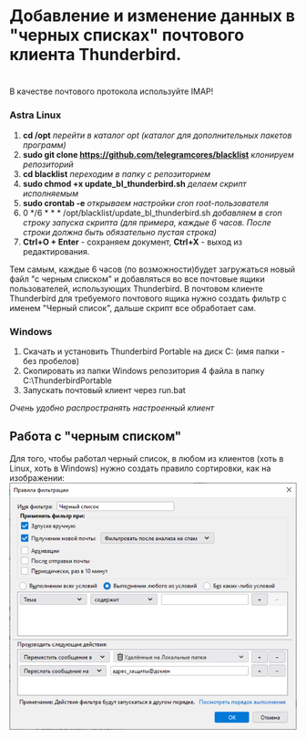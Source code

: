 # Добавление и изменение данных в "черных списках" почтового клиента Thunderbird.
# 

В качестве почтового протокола используйте IMAP!

### Astra Linux 
1. **cd /opt**                                                          *перейти в каталог opt (каталог для дополнительных пакетов программ)*
2. **sudo git clone https://github.com/telegramcores/blacklist**        *клонируем репозиторий*
3. **cd blacklist**                                                     *переходим в папку с репозиторием*
4. **sudo chmod +x update_bl_thunderbird.sh**                           *делаем скрипт исполняемым*
5. **sudo crontab -e**                                                  *открываем настройки cron root-пользователя*
6. 0 */6 * * * /opt/blacklist/update_bl_thunderbird.sh                  *добавляем в cron строку запуска скрипта (для примера, каждые 6 часов. После строки должна быть обязательно пустая строка)*
7. **Ctrl+O + Enter** - сохраняем документ, **Ctrl+X** - выход из редактирования.

Тем самым, каждые 6 часов (по возможности)будет загружаться новый файл "с черным списком" и добавляться во все почтовые ящики пользователей, использующих Thunderbird.
В почтовом клиенте Thunderbird для требуемого почтового ящика нужно создать фильтр с именем "Черный список", дальше скрипт все обработает сам.

### Windows
1. Скачать и установить Thunderbird Portable на диск C: (имя папки - без пробелов)
2. Скопировать из папки Windows репозитория 4 файла в папку C:\ThunderbirdPortable
3. Запускать почтовый клиент через run.bat

*Очень удобно распространять настроенный клиент*


## Работа с "черным списком"
Для того, чтобы работал черный список, в любом из клиентов (хоть в Linux, хоть в Windows) нужно создать правило сортировки, как на изображении:
![Фильтр](https://github.com/telegramcores/blacklist/blob/main/blacklist.png)

